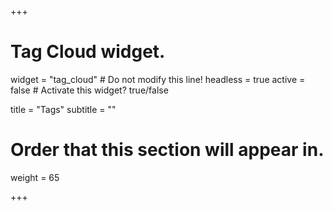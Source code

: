 +++
# Tag Cloud widget.
widget = "tag_cloud"  # Do not modify this line!
headless = true
active = false  # Activate this widget? true/false

title = "Tags"
subtitle = ""

# Order that this section will appear in.
weight = 65

+++
